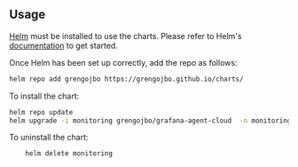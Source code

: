 ## Usage

[Helm](https://helm.sh) must be installed to use the charts.  Please refer to
Helm's [documentation](https://helm.sh/docs) to get started.

Once Helm has been set up correctly, add the repo as follows:

```bash
helm repo add grengojbo https://grengojbo.github.io/charts/
```

To install the <chart-name> chart:


```bash
helm repo update 
helm upgrade -i monitoring grengojbo/grafana-agent-cloud  -n monitoring --wait -f <path to secret value>/grafana-agent-value.yaml
```

To uninstall the chart:

```bash
    helm delete monitoring
```

